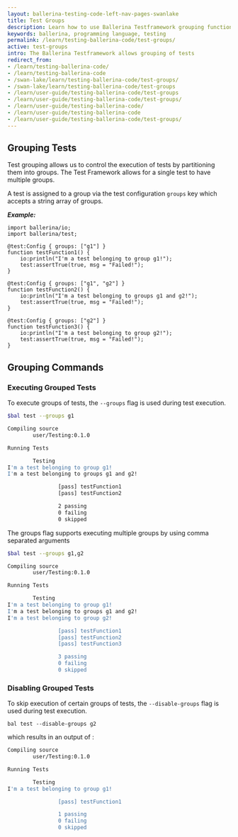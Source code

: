 ```yaml
---
layout: ballerina-testing-code-left-nav-pages-swanlake
title: Test Groups
description: Learn how to use Ballerina Testframework grouping functionality
keywords: ballerina, programming language, testing
permalink: /learn/testing-ballerina-code/test-groups/
active: test-groups
intro: The Ballerina Testframework allows grouping of tests 
redirect_from:
- /learn/testing-ballerina-code/
- /learn/testing-ballerina-code
- /swan-lake/learn/testing-ballerina-code/test-groups/
- /swan-lake/learn/testing-ballerina-code/test-groups
- /learn/user-guide/testing-ballerina-code/test-groups
- /learn/user-guide/testing-ballerina-code/test-groups/
- /learn/user-guide/testing-ballerina-code/
- /learn/user-guide/testing-ballerina-code
- /learn/user-guide/testing-ballerina-code/test-groups/
---
```


## Grouping Tests
Test grouping allows us to control the execution of tests by partitioning them into groups. The Test Framework allows
for a single test to have multiple groups. 

A test is assigned to a group via the test configuration `groups` key which accepts a string array of groups. 

***Example:*** 

```ballerina
import ballerina/io;
import ballerina/test;

@test:Config { groups: ["g1"] }
function testFunction1() {
    io:println("I'm a test belonging to group g1!");
    test:assertTrue(true, msg = "Failed!");
}

@test:Config { groups: ["g1", "g2"] }
function testFunction2() {
    io:println("I'm a test belonging to groups g1 and g2!");
    test:assertTrue(true, msg = "Failed!");
}

@test:Config { groups: ["g2"] }
function testFunction3() {
    io:println("I'm a test belonging to group g2!");
    test:assertTrue(true, msg = "Failed!");
}
```

## Grouping Commands

### Executing Grouped Tests
To execute groups of tests, the `--groups` flag is used during test execution.

```bash
$bal test --groups g1

Compiling source
        user/Testing:0.1.0

Running Tests

        Testing
I'm a test belonging to group g1!
I'm a test belonging to groups g1 and g2!

                [pass] testFunction1
                [pass] testFunction2

                2 passing
                0 failing
                0 skipped
```

The groups flag supports executing multiple groups by using comma separated arguments

```bash
$bal test --groups g1,g2

Compiling source
        user/Testing:0.1.0

Running Tests

        Testing
I'm a test belonging to group g1!
I'm a test belonging to groups g1 and g2!
I'm a test belonging to group g2!

                [pass] testFunction1
                [pass] testFunction2
                [pass] testFunction3

                3 passing
                0 failing
                0 skipped
```

### Disabling Grouped Tests

To skip execution of certain groups of tests, the `--disable-groups` flag is used during test execution.

```bal test --disable-groups g2```

which results in an output of :

```bash
Compiling source
        user/Testing:0.1.0

Running Tests

        Testing
I'm a test belonging to group g1!

                [pass] testFunction1

                1 passing
                0 failing
                0 skipped
```
